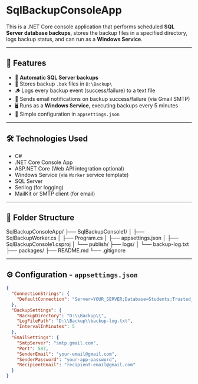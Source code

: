 # SqlBackupConsoleApp

This is a .NET Core console application that performs scheduled **SQL Server database backups**, stores the backup files in a specified directory, logs backup status, and can run as a **Windows Service**.

---

## 📌 Features

- 🔁 **Automatic SQL Server backups**
- 📁 Stores backup `.bak` files in `D:\Backup\`
- 🪵 Logs every backup event (success/failure) to a text file
- 📧 Sends email notifications on backup success/failure (via Gmail SMTP)
- 🖥️ Runs as a **Windows Service**, executing backups every 5 minutes
- 🧩 Simple configuration in `appsettings.json`

---

## 🛠️ Technologies Used

- C#
- .NET Core Console App
- ASP.NET Core (Web API integration optional)
- Windows Service (via `Worker` service template)
- SQL Server
- Serilog (for logging)
- MailKit or SMTP client (for email)

---

## 📁 Folder Structure

SqlBackupConsoleApp/ ├── SqlBackupConsole1/ │ ├── SqlBackupWorker.cs │ ├── Program.cs │ ├── appsettings.json │ ├── SqlBackupConsole1.csproj │ └── publish/ ├── logs/ │ └── backup-log.txt ├── packages/ ├── README.md └── .gitignore


---

## ⚙️ Configuration - `appsettings.json`

```json
{
  "ConnectionStrings": {
    "DefaultConnection": "Server=YOUR_SERVER;Database=Students;Trusted_Connection=True;"
  },
  "BackupSettings": {
    "BackupDirectory": "D:\\Backup\\",
    "LogFilePath": "D:\\Backup\\backup-log.txt",
    "IntervalInMinutes": 5
  },
  "EmailSettings": {
    "SmtpServer": "smtp.gmail.com",
    "Port": 587,
    "SenderEmail": "your-email@gmail.com",
    "SenderPassword": "your-app-password",
    "RecipientEmail": "recipient-email@gmail.com"
  }
}

